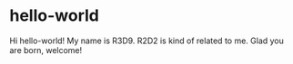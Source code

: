 # hello-world
Hi hello-world!
My name is R3D9. R2D2 is kind of related to me.
Glad you are born, welcome! 
